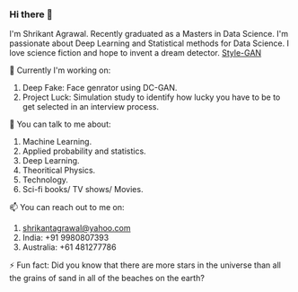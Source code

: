 ### Hi there 👋


I'm Shrikant Agrawal. Recently graduated as a Masters in Data Science. I'm passionate about Deep Learning and Statistical methods for Data Science. I love science fiction and hope to invent a dream detector. 
<a href=" https://arxiv.org/abs/1912.04958" target="_blank" >Style-GAN</a> 


🔭 Currently I'm working on:

1. Deep Fake: Face genrator using DC-GAN.
2. Project Luck: Simulation study to identify how lucky you have to be to get selected in an interview process.

💬 You can talk to me about:
1. Machine Learning.
2. Applied probability and statistics.
3. Deep Learning.
4. Theoritical Physics.
5. Technology.
6. Sci-fi books/ TV shows/ Movies.



📫 You can reach out to me on:

1. shrikantagrawal@yahoo.com
2. India: +91 9980807393
3. Australia: +61 481277786

⚡ Fun fact: Did you know that there are more stars in the universe than all the grains of sand in all of the beaches on the earth? 

